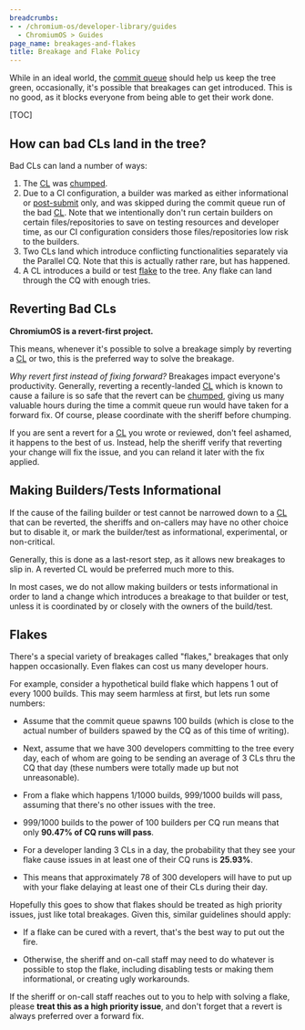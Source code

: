 ```yaml
---
breadcrumbs:
- - /chromium-os/developer-library/guides
  - ChromiumOS > Guides
page_name: breakages-and-flakes
title: Breakage and Flake Policy
---
```


While in an ideal world, the [commit queue] should help us keep the
tree green, occasionally, it's possible that breakages can get
introduced. This is no good, as it blocks everyone from being able to
get their work done.

[TOC]

## How can bad CLs land in the tree?

Bad CLs can land a number of ways:

1. The [CL] was [chumped].
1. Due to a CI configuration, a builder was marked as either
   informational or [post-submit] only, and was skipped during the
   commit queue run of the bad [CL]. Note that we intentionally don't
   run certain builders on certain files/repositories to save on
   testing resources and developer time, as our CI configuration
   considers those files/repositories low risk to the builders.
1. Two CLs land which introduce conflicting functionalities separately
   via the Parallel CQ. Note that this is actually rather rare, but
   has happened.
1. A CL introduces a build or test [flake](#flakes) to the tree. Any
   flake can land through the CQ with enough tries.

## Reverting Bad CLs

**ChromiumOS is a revert-first project.**

This means, whenever it's possible to solve a breakage simply by
reverting a [CL] or two, this is the preferred way to solve the
breakage.

*Why revert first instead of fixing forward?* Breakages impact
everyone's productivity. Generally, reverting a recently-landed [CL]
which is known to cause a failure is so safe that the revert can be
[chumped], giving us many valuable hours during the time a commit
queue run would have taken for a forward fix. Of course, please
coordinate with the sheriff before chumping.

If you are sent a revert for a [CL] you wrote or reviewed, don't feel
ashamed, it happens to the best of us. Instead, help the sheriff
verify that reverting your change will fix the issue, and you can
reland it later with the fix applied.

## Making Builders/Tests Informational

If the cause of the failing builder or test cannot be narrowed down to
a [CL] that can be reverted, the sheriffs and on-callers may have no
other choice but to disable it, or mark the builder/test as
informational, experimental, or non-critical.

Generally, this is done as a last-resort step, as it allows new
breakages to slip in. A reverted CL would be preferred much more to
this.

In most cases, we do not allow making builders or tests informational
in order to land a change which introduces a breakage to that builder
or test, unless it is coordinated by or closely with the owners of the
build/test.

## Flakes

There's a special variety of breakages called "flakes," breakages
that only happen occasionally. Even flakes can cost us many developer
hours.

For example, consider a hypothetical build flake which happens 1 out
of every 1000 builds. This may seem harmless at first, but lets run
some numbers:

* Assume that the commit queue spawns 100 builds (which is close to
  the actual number of builders spawed by the CQ as of this time of
  writing).

* Next, assume that we have 300 developers committing to the tree
  every day, each of whom are going to be sending an average of 3 CLs
  thru the CQ that day (these numbers were totally made up but not
  unreasonable).

* From a flake which happens 1/1000 builds, 999/1000 builds will pass,
  assuming that there's no other issues with the tree.

* 999/1000 builds to the power of 100 builders per CQ run means that
  only **90.47% of CQ runs will pass**.

* For a developer landing 3 CLs in a day, the probability that they
  see your flake cause issues in at least one of their CQ runs is
  **25.93%**.

* This means that approximately 78 of 300 developers will have to put
  up with your flake delaying at least one of their CLs during their
  day.

Hopefully this goes to show that flakes should be treated as high
priority issues, just like total breakages. Given this, similar
guidelines should apply:

* If a flake can be cured with a revert, that's the best way to put
  out the fire.

* Otherwise, the sheriff and on-call staff may need to do whatever is
  possible to stop the flake, including disabling tests or making them
  informational, or creating ugly workarounds.

If the sheriff or on-call staff reaches out to you to help with
solving a flake, please **treat this as a high priority issue**, and
don't forget that a revert is always preferred over a forward fix.

[chumped]: /chromium-os/developer-library/guides/development/contributing/#chumping
[CL]: /chromium-os/developer-library/glossary/#acronyms
[commit queue]: /chromium-os/developer-library/reference/development/cros-commit-pipeline/
[Parallel CQ]: /chromium-os/developer-library/reference/development/cros-commit-pipeline/#parallel-cq
[post-submit]: /chromium-os/developer-library/reference/development/cros-commit-pipeline/#post-submit-builders
